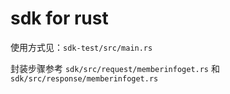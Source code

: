 # sdk for rust

使用方式见：`sdk-test/src/main.rs`

封装步骤参考 `sdk/src/request/memberinfoget.rs` 和 `sdk/src/response/memberinfoget.rs`